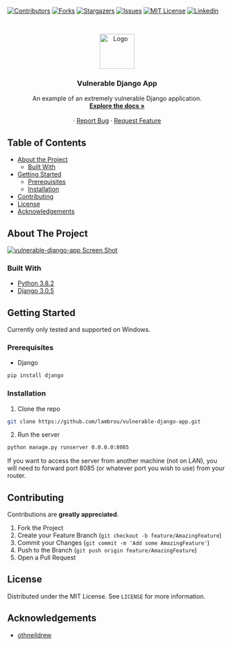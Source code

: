 <!--
*** Thanks for checking out this README Template. If you have a suggestion that would
*** make this better, please fork the repo and create a pull request or simply open
*** an issue with the tag "enhancement".
*** Thanks again! Now go create something AMAZING! :D
***
***
***
*** To avoid retyping too much info. Do a search and replace for the following:
*** lambrou, vulnerable-django-app, twitter_handle, email
-->





<!-- PROJECT SHIELDS -->
<!--
*** I'm using markdown "reference style" links for readability.
*** Reference links are enclosed in brackets [ ] instead of parentheses ( ).
*** See the bottom of this document for the declaration of the reference variables
*** for contributors-url, forks-url, etc. This is an optional, concise syntax you may use.
*** https://www.markdownguide.org/basic-syntax/#reference-style-links
-->
[![Contributors][contributors-shield]][contributors-url]
[![Forks][forks-shield]][forks-url]
[![Stargazers][stars-shield]][stars-url]
[![Issues][issues-shield]][issues-url]
[![MIT License][license-shield]][license-url]
[![LinkedIn][linkedin-shield]][linkedin-url]



<!-- PROJECT LOGO -->
<br />
<p align="center">
  <a href="https://github.com/lambrou/vulnerable-django-app">
    <img src="images/logo.png" alt="Logo" width="80" height="80">
  </a>

  <h3 align="center">Vulnerable Django App</h3>

  <p align="center">
    An example of an extremely vulnerable Django application.
    <br />
    <a href="https://github.com/lambrou/vulnerable-django-app"><strong>Explore the docs »</strong></a>
    <br />
    <br />
    ·
    <a href="https://github.com/lambrou/vulnerable-django-app/issues">Report Bug</a>
    ·
    <a href="https://github.com/lambrou/vulnerable-django-app/issues">Request Feature</a>
  </p>
</p>



<!-- TABLE OF CONTENTS -->
## Table of Contents

* [About the Project](#about-the-project)
  * [Built With](#built-with)
* [Getting Started](#getting-started)
  * [Prerequisites](#prerequisites)
  * [Installation](#installation)
* [Contributing](#contributing)
* [License](#license)
* [Acknowledgements](#acknowledgements)



<!-- ABOUT THE PROJECT -->
## About The Project

[![vulnerable-django-app Screen Shot][product-screenshot]](https://raw.githubusercontent.com/lambrou/vulnerable-django-app/master/vulnerable-django-app/core/static/core/vdss.png)


### Built With

* [Python 3.8.2](https://www.python.org/downloads/)
* [Django 3.0.5](https://www.djangoproject.com/)



<!-- GETTING STARTED -->
## Getting Started

Currently only tested and supported on Windows.

### Prerequisites

* Django
```sh
pip install django
```

### Installation

1. Clone the repo
```sh
git clone https://github.com/lambrou/vulnerable-django-app.git
```
2. Run the server
```sh
python manage.py runserver 0.0.0.0:8085
```
If you want to access the server from another machine (not on LAN), you will need to forward port 8085 (or whatever port you wish to use) from your router.




<!-- CONTRIBUTING -->
## Contributing

Contributions are **greatly appreciated**.

1. Fork the Project
2. Create your Feature Branch (`git checkout -b feature/AmazingFeature`)
3. Commit your Changes (`git commit -m 'Add some AmazingFeature'`)
4. Push to the Branch (`git push origin feature/AmazingFeature`)
5. Open a Pull Request



<!-- LICENSE -->
## License

Distributed under the MIT License. See `LICENSE` for more information.




<!-- ACKNOWLEDGEMENTS -->
## Acknowledgements

* [othneildrew](https://github.com/othneildrew/Best-README-Template)






<!-- MARKDOWN LINKS & IMAGES -->
<!-- https://www.markdownguide.org/basic-syntax/#reference-style-links -->
[contributors-shield]: https://img.shields.io/github/contributors/lambrou/repo.svg?style=flat-square
[contributors-url]: https://github.com/lambrou/repo/graphs/contributors
[forks-shield]: https://img.shields.io/github/forks/lambrou/repo.svg?style=flat-square
[forks-url]: https://github.com/lambrou/repo/network/members
[stars-shield]: https://img.shields.io/github/stars/lambrou/repo.svg?style=flat-square
[stars-url]: https://github.com/lambrou/repo/stargazers
[issues-shield]: https://img.shields.io/github/issues/lambrou/repo.svg?style=flat-square
[issues-url]: https://github.com/lambrou/repo/issues
[license-shield]: https://img.shields.io/github/license/lambrou/repo.svg?style=flat-square
[license-url]: https://github.com/lambrou/repo/blob/master/LICENSE.txt
[linkedin-shield]: https://img.shields.io/badge/-LinkedIn-black.svg?style=flat-square&logo=linkedin&colorB=555
[linkedin-url]: https://linkedin.com/in/lambrou
[product-screenshot]: images/screenshot.png